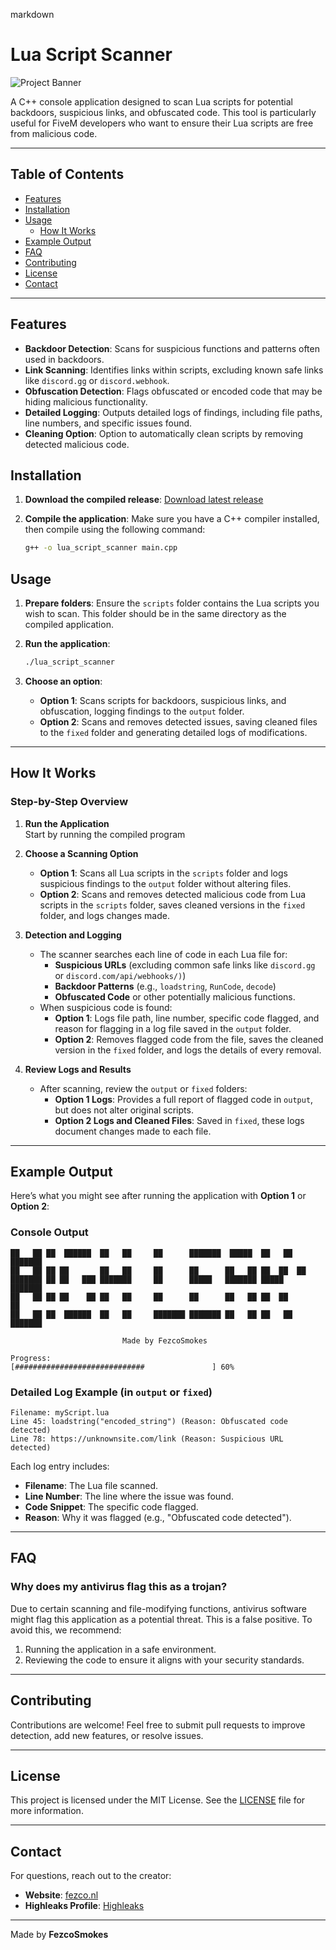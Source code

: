 
markdown
# Lua Script Scanner

![Project Banner](https://via.placeholder.com/728x90.png?text=Lua+Script+Scanner)

A C++ console application designed to scan Lua scripts for potential backdoors, suspicious links, and obfuscated code. This tool is particularly useful for FiveM developers who want to ensure their Lua scripts are free from malicious code.

---

## Table of Contents

- [Features](#features)
- [Installation](#installation)
- [Usage](#usage)
  - [How It Works](#how-it-works)
- [Example Output](#example-output)
- [FAQ](#faq)
- [Contributing](#contributing)
- [License](#license)
- [Contact](#contact)

---

## Features

- **Backdoor Detection**: Scans for suspicious functions and patterns often used in backdoors.
- **Link Scanning**: Identifies links within scripts, excluding known safe links like `discord.gg` or `discord.webhook`.
- **Obfuscation Detection**: Flags obfuscated or encoded code that may be hiding malicious functionality.
- **Detailed Logging**: Outputs detailed logs of findings, including file paths, line numbers, and specific issues found.
- **Cleaning Option**: Option to automatically clean scripts by removing detected malicious code.

## Installation

1. **Download the compiled release**:
  [Download latest release](https://fezco.nl)

2. **Compile the application**:
   Make sure you have a C++ compiler installed, then compile using the following command:
   ```bash
   g++ -o lua_script_scanner main.cpp
   ```

## Usage

1. **Prepare folders**:
   Ensure the `scripts` folder contains the Lua scripts you wish to scan. This folder should be in the same directory as the compiled application.

2. **Run the application**:
   ```bash
   ./lua_script_scanner
   ```

3. **Choose an option**:
   - **Option 1**: Scans scripts for backdoors, suspicious links, and obfuscation, logging findings to the `output` folder.
   - **Option 2**: Scans and removes detected issues, saving cleaned files to the `fixed` folder and generating detailed logs of modifications.

---

## How It Works

### Step-by-Step Overview

1. **Run the Application**  
   Start by running the compiled program

2. **Choose a Scanning Option**
   - **Option 1**: Scans all Lua scripts in the `scripts` folder and logs suspicious findings to the `output` folder without altering files.
   - **Option 2**: Scans and removes detected malicious code from Lua scripts in the `scripts` folder, saves cleaned versions in the `fixed` folder, and logs changes made.


4. **Detection and Logging**  
   - The scanner searches each line of code in each Lua file for:
     - **Suspicious URLs** (excluding common safe links like `discord.gg` or `discord.com/api/webhooks/)`)
     - **Backdoor Patterns** (e.g., `loadstring`, `RunCode`, `decode`)
     - **Obfuscated Code** or other potentially malicious functions.
   - When suspicious code is found:
     - **Option 1**: Logs file path, line number, specific code flagged, and reason for flagging in a log file saved in the `output` folder.
     - **Option 2**: Removes flagged code from the file, saves the cleaned version in the `fixed` folder, and logs the details of every removal.

5. **Review Logs and Results**
   - After scanning, review the `output` or `fixed` folders:
     - **Option 1 Logs**: Provides a full report of flagged code in `output`, but does not alter original scripts.
     - **Option 2 Logs and Cleaned Files**: Saved in `fixed`, these logs document changes made to each file.

---

## Example Output

Here’s what you might see after running the application with **Option 1** or **Option 2**:

### Console Output
```plaintext
██   ██ ██  ██████  ██   ██     ██      ███████  █████  ██   ██ ███████ 
██   ██ ██ ██       ██   ██     ██      ██      ██   ██ ██  ██  ██      
███████ ██ ██   ███ ███████     ██      █████   ███████ █████   ███████ 
██   ██ ██ ██    ██ ██   ██     ██      ██      ██   ██ ██  ██       ██ 
██   ██ ██  ██████  ██   ██     ███████ ███████ ██   ██ ██   ██ ███████ 

                         Made by FezcoSmokes

Progress: 
[#############################               ] 60%
```

### Detailed Log Example (in `output` or `fixed`)
```plaintext
Filename: myScript.lua
Line 45: loadstring("encoded_string") (Reason: Obfuscated code detected)
Line 78: https://unknownsite.com/link (Reason: Suspicious URL detected)
```

Each log entry includes:
- **Filename**: The Lua file scanned.
- **Line Number**: The line where the issue was found.
- **Code Snippet**: The specific code flagged.
- **Reason**: Why it was flagged (e.g., "Obfuscated code detected").

---

## FAQ

### Why does my antivirus flag this as a trojan?

Due to certain scanning and file-modifying functions, antivirus software might flag this application as a potential threat. This is a false positive. To avoid this, we recommend:

1. Running the application in a safe environment.
2. Reviewing the code to ensure it aligns with your security standards.


---

## Contributing

Contributions are welcome! Feel free to submit pull requests to improve detection, add new features, or resolve issues.

---

## License

This project is licensed under the MIT License. See the [LICENSE](LICENSE) file for more information.

---

## Contact

For questions, reach out to the creator:

- **Website**: [fezco.nl](https://fezco.nl)
- **Highleaks Profile**: [Highleaks](https://highleaks.com)

---

Made by **FezcoSmokes**

